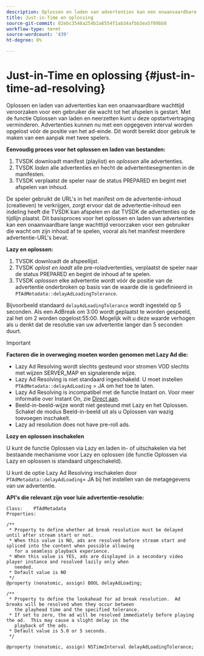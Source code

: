 ```yaml
---
description: Oplossen en laden van advertenties kan een onaanvaardbare wachttijd veroorzaken voor een gebruiker die wacht tot het afspelen is gestart. Met de functie Oplossen van laden en neerzetten kunt u deze opstartvertraging verminderen. Advertenties kunnen nu met een opgegeven interval worden opgelost vóór de positie van het ad-einde. Dit wordt bereikt door gebruik te maken van een aanpak met twee spelers.
title: Just-in-Time en oplossing
source-git-commit: 02ebc3548a254b2a6554f1ab34afbb3ea5f09bb8
workflow-type: tm+mt
source-wordcount: '439'
ht-degree: 0%

---
```


# Just-in-Time en oplossing {#just-in-time-ad-resolving}

Oplossen en laden van advertenties kan een onaanvaardbare wachttijd veroorzaken voor een gebruiker die wacht tot het afspelen is gestart. Met de functie Oplossen van laden en neerzetten kunt u deze opstartvertraging verminderen. Advertenties kunnen nu met een opgegeven interval worden opgelost vóór de positie van het ad-einde. Dit wordt bereikt door gebruik te maken van een aanpak met twee spelers.

**Eenvoudig proces voor het oplossen en laden van bestanden:**

1. TVSDK downloadt manifest (playlist) en *oplossen* alle advertenties.
1. TVSDK *laden* alle advertenties en hecht de advertentiesegmenten in de manifesten.
1. TVSDK verplaatst de speler naar de status PREPARED en begint met afspelen van inhoud.

De speler gebruikt de URL&#39;s in het manifest om de advertentie-inhoud (creatieven) te verkrijgen, zorgt ervoor dat de advertentie-inhoud een indeling heeft die TVSDK kan afspelen en dat TVSDK de advertenties op de tijdlijn plaatst. Dit basisproces voor het oplossen en laden van advertenties kan een onaanvaardbare lange wachttijd veroorzaken voor een gebruiker die wacht om zijn inhoud af te spelen, vooral als het manifest meerdere advertentie-URL&#39;s bevat.

**Lazy en oplossen:**

1. TVSDK downloadt de afspeellijst.
1. TVSDK *oplost en laadt* alle pre-roladvertenties, verplaatst de speler naar de status PREPARED en begint de inhoud af te spelen.
1. TVSDK *oplossen* elke advertentie wordt vóór de positie van de advertentie onderbroken op basis van de waarde die is gedefinieerd in `PTAdMetadata::delayAdLoadingTolerance`.

Bijvoorbeeld standaard `delayAdLoadingTolerance` wordt ingesteld op 5 seconden. Als een AdBreak om 3:00 wordt geplaatst te worden gespeeld, zal het om 2 worden opgelost:55:00. Mogelijk wilt u deze waarde verhogen als u denkt dat de resolutie van uw advertentie langer dan 5 seconden duurt.

>[!IMPORTANT]
>
>**Factoren die in overweging moeten worden genomen met Lazy Ad die:**
>* Lazy Ad Resolving wordt slechts gesteund voor stromen VOD slechts met wijzen SERVER_MAP en signalerende wijze.
>* Lazy Ad Resolving is niet standaard ingeschakeld. U moet instellen `PTAdMetadata::delayAdLoading` = JA om het toe te laten.
>* Lazy Ad Resolving is incompatibel met de functie Instant on. Voor meer informatie over Instant On, zie [Direct aan](../../tvsdk-3x-ios-prog/ios-3x-instant-on-ios.md).
>* Beeld-in-beeld-wijze wordt niet gesteund met Lazy en het Oplossen. Schakel de modus Beeld-in-beeld uit als u Oplossen van wazig toevoegen inschakelt.
>* Lazy ad resolution does not have pre-roll ads.
>
**Lozy en oplossen inschakelen**

U kunt de functie Oplossen via Lazy en laden in- of uitschakelen via het bestaande mechanisme voor Lazy en oplossen (de functie Oplossen via Lazy en oplossen is standaard uitgeschakeld).

U kunt de optie Lazy Ad Resolving inschakelen door `PTAdMetadata::delayAdLoading`= JA bij het instellen van de metagegevens van uw advertentie.

**API&#39;s die relevant zijn voor luie advertentie-resolutie:**

```
Class:    PTAdMetadata 
Properties: 
  
/** 
 * Property to define whether ad break resolution must be delayed until after stream start or not. 
 * When this value is NO, ads are resolved before stream start and spliced into the content when possible allowing  
   for a seamless playback experience. 
 * When this value is YES, ads are displayed in a secondary video player instance and resolved lazily only when  
   needed. 
 * Default value is NO 
 */ 
@property (nonatomic, assign) BOOL delayAdLoading; 
  
/** 
 * Property to define the lookahead for ad break resolution.  Ad breaks will be resolved when they occur between  
   the playhead time and the specified tolerance. 
 * If set to zero, the ad will be resolved immediately before playing the ad.  This may cause a slight delay in the  
   playback of the ads. 
 * Default value is 5.0 or 5 seconds. 
 */ 
  
@property (nonatomic, assign) NSTimeInterval delayAdLoadingTolerance;
```
